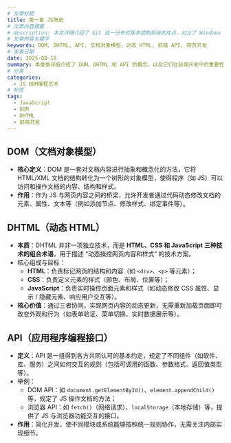 ```yaml
---
# 文章标题
title: 第一章 JS简史
# 文章内容摘要
# description: 本文详细介绍了 Git 这一分布式版本控制系统的优点，对比了 Windows 与 macOS/Linux 系统下的常用命令，讲解了 vim 操作模式及常用命令，还阐述了 Git 的基本配置、特定项目配置和命令缩写设置等内容。
# 文章内容关键字
keywords: DOM, DHTML, API, 文档对象模型，动态 HTML, 前端 API, 网页开发
# 发表日期
date: 2025-08-16
summary: 本章章详细介绍了 DOM、DHTML 和 API 的概念，以及它们在前端开发中的重要性。
# 分类
categories:
  - JS DOM编程艺术
# 标签
tags:
  - JavaScript
  - DOM
  - DHTML
  - 前端开发
---
```


## DOM（文档对象模型）

- **核心定义**：DOM 是一套对文档内容进行抽象和概念化的方法，它将 HTML/XML 文档的结构转化为一个树形的对象模型，使得程序（如 JS）可以访问和操作文档的内容、结构和样式。
- **作用**：作为 JS 与网页内容之间的桥梁，允许开发者通过代码动态修改文档的元素、属性、文本等（例如添加节点、修改样式、绑定事件等）。

## DHTML（动态 HTML）

- **本质**：DHTML 并非一项独立技术，而是 **HTML、CSS 和 JavaScript 三种技术的组合术语**，用于描述 “动态操控网页内容和样式” 的技术方案。
- 核心组成与目标：
  - **HTML**：负责标记网页的结构和内容（如 `<div>`、`<p>` 等元素）；
  - **CSS**：负责定义元素的样式（颜色、布局、位置等）；
  - **JavaScript**：负责实时操控页面元素和样式（如动态修改 CSS 属性、显示 / 隐藏元素、响应用户交互等）。
- **核心价值**：通过三者协同，实现网页内容的动态更新，无需重新加载页面即可改变外观和行为（如表单验证、菜单切换、实时数据展示等）。

## API（应用程序编程接口）

- **定义**：API 是一组得到各方共同认可的基本约定，规定了不同组件（如软件、库、服务）之间如何交互的规则（包括可调用的函数、参数格式、返回值类型等）。
- 举例：
  - DOM API：如 `document.getElementById()`、`element.appendChild()` 等，规定了 JS 操作文档的方法；
  - 浏览器 API：如 `fetch()`（网络请求）、`localStorage`（本地存储）等，提供了 JS 与浏览器功能交互的接口。
- **作用**：简化开发，使不同模块或系统能够按照统一规则协作，无需关注内部实现细节。
